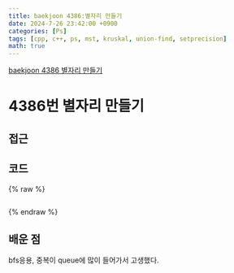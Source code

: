 ```yaml
---
title: baekjoon 4386:별자리 만들기
date: 2024-7-26 23:42:00 +0900
categories: [Ps]
tags: [cpp, c++, ps, mst, kruskal, union-find, setprecision]
math: true
---
```


[baekjoon 4386 별자리 만들기](https://www.acmicpc.net/problem/4386)

# 4386번 별자리 만들기

## 접근

## 코드
{% raw %}
```cpp

```
{% endraw %}
 

## 배운 점
bfs응용, 중복이 queue에 많이 들어가서 고생했다.

